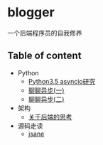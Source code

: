 # blogger
一个后端程序员的自我修养

## Table of content

+   Python
    +   [Python3.5 asyncio研究](./md/Python3.5-research-on-asyncio.md)
    +   [聊聊异步(一)](./md/thinking-async(part-one).md)
    +   [聊聊异步(二)](thinking-async(part-two).md) 
+   架构
    +   [关于后端的思考](./md/thinking-about-backend.md)
+   源码走读
    +   [jsane](./md/SouceCodeReading:jsane.md)